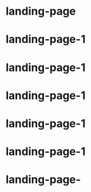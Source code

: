 # landing-page
# landing-page-1
# landing-page-1
# landing-page-1
# landing-page-1
# landing-page-1
# landing-page-
